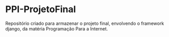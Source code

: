 # PPI-ProjetoFinal
Repositório criado para armazenar o projeto final, envolvendo o framework django, da matéria Programação Para a Internet.
